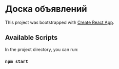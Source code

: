 # Доска объявлений

This project was bootstrapped with [Create React App](https://github.com/facebook/create-react-app).

## Available Scripts

In the project directory, you can run:

### `npm start`
